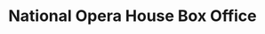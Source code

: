 ---
title: "National Opera House Box Office"
url: /wexford/national-opera-house-box-office/
shop: ticket
---